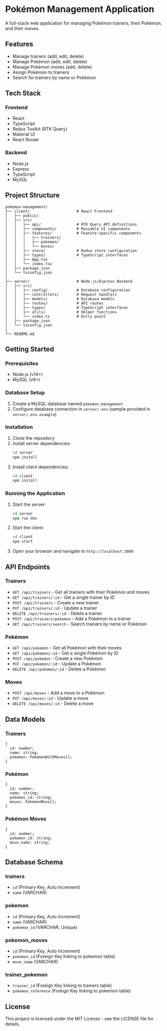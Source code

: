 # Pokémon Management Application

A full-stack web application for managing Pokémon trainers, their Pokémon, and their moves.

## Features

- Manage trainers (add, edit, delete)
- Manage Pokémon (add, edit, delete)
- Manage Pokémon moves (add, delete)
- Assign Pokémon to trainers
- Search for trainers by name or Pokémon

## Tech Stack

### Frontend
- React
- TypeScript
- Redux Toolkit (RTK Query)
- Material UI
- React Router

### Backend
- Node.js
- Express
- TypeScript
- MySQL

## Project Structure

```
pokemon-management/
├── client/                     # React Frontend
│   ├── public/
│   ├── src/
│   │   ├── api/                # RTK Query API definitions
│   │   ├── components/         # Reusable UI components
│   │   ├── features/           # Feature-specific components
│   │   │   ├── trainers/
│   │   │   ├── pokemon/
│   │   │   └── moves/
│   │   ├── store/              # Redux store configuration
│   │   ├── types/              # TypeScript interfaces
│   │   ├── App.tsx
│   │   └── index.tsx
│   ├── package.json
│   └── tsconfig.json
│
├── server/                     # Node.js/Express Backend
│   ├── src/
│   │   ├── config/             # Database configuration
│   │   ├── controllers/        # Request handlers
│   │   ├── models/             # Database models
│   │   ├── routes/             # API routes
│   │   ├── types/              # TypeScript interfaces
│   │   ├── utils/              # Helper functions
│   │   └── index.ts            # Entry point
│   ├── package.json
│   └── tsconfig.json
│
└── README.md
```

## Getting Started

### Prerequisites

- Node.js (v14+)
- MySQL (v8+)

### Database Setup

1. Create a MySQL database named `pokemon_management`
2. Configure database connection in `server/.env` (sample provided in `server/.env.example`)

### Installation

1. Clone the repository
2. Install server dependencies:
   ```bash
   cd server
   npm install
   ```
3. Install client dependencies:
   ```bash
   cd client
   npm install
   ```

### Running the Application

1. Start the server:
   ```bash
   cd server
   npm run dev
   ```
2. Start the client:
   ```bash
   cd client
   npm start
   ```
3. Open your browser and navigate to `http://localhost:3000`

## API Endpoints

### Trainers
- `GET /api/trainers` - Get all trainers with their Pokémon and moves
- `GET /api/trainers/:id` - Get a single trainer by ID
- `POST /api/trainers` - Create a new trainer
- `PUT /api/trainers/:id` - Update a trainer
- `DELETE /api/trainers/:id` - Delete a trainer
- `POST /api/trainers/pokemon` - Add a Pokémon to a trainer
- `GET /api/trainers/search` - Search trainers by name or Pokémon

### Pokémon
- `GET /api/pokemon` - Get all Pokémon with their moves
- `GET /api/pokemon/:id` - Get a single Pokémon by ID
- `POST /api/pokemon` - Create a new Pokémon
- `PUT /api/pokemon/:id` - Update a Pokémon
- `DELETE /api/pokemon/:id` - Delete a Pokémon

### Moves
- `POST /api/moves` - Add a move to a Pokémon
- `PUT /api/moves/:id` - Update a move
- `DELETE /api/moves/:id` - Delete a move

## Data Models

### Trainers
```
{
  id: number;
  name: string;
  pokemon: PokemonWithMoves[];
}
```

### Pokémon
```
{
  id: number;
  name: string;
  pokemon_id: string;
  moves: PokemonMove[];
}
```

### Pokémon Moves
```
{
  id: number;
  pokemon_id: string;
  move_name: string;
}
```

## Database Schema

### trainers
- `id` (Primary Key, Auto Increment)
- `name` (VARCHAR)

### pokemon
- `id` (Primary Key, Auto Increment)
- `name` (VARCHAR)
- `pokemon_id` (VARCHAR, Unique)

### pokemon_moves
- `id` (Primary Key, Auto Increment)
- `pokemon_id` (Foreign Key linking to pokemon table)
- `move_name` (VARCHAR)

### trainer_pokemon
- `trainer_id` (Foreign Key linking to trainers table)
- `pokemon_reference` (Foreign Key linking to pokemon table)

## License

This project is licensed under the MIT License - see the LICENSE file for details.
